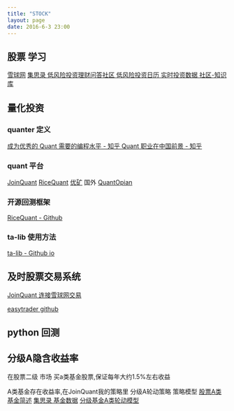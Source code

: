 ```yaml
---
title: "STOCK"
layout: page
date: 2016-6-3 23:00
---
```


## 股票 学习 ##

[雪球网](https://xueqiu.com/)
[集思录 低风险投资理财问答社区 低风险投资日历 实时投资数据 社区-知识库](https://www.jisilu.cn)

## 量化投资 ##

### quanter 定义 ###

[成为优秀的 Quant 需要的编程水平 - 知乎 ](http://www.zhihu.com/question/24577564/answer/28678695)
[Quant 职业在中国前景 - 知乎](http://www.zhihu.com/question/19558300)


### quant 平台 ###

[JoinQuant](http://www.joinquant.com)
[RiceQuant](http://www.ricequant.com)
[优矿](http://uqer.io)
国外
[QuantOpian](https://www.quantopian.com/)

### 开源回测框架 ###

[RiceQuant - Github](https://github.com/ricequant/rqalpha)

### ta-lib 使用方法 ###

[ta-lib - Github io](http://mrjbq7.github.io/ta-lib/install.html)

## 及时股票交易系统 ##

[JoinQuant 连接雪球网交易](https://www.joinquant.com/post/1662?tag=new)

[easytrader github](https://github.com/shidenggui/easytrader)


## python 回测 ##


## 分级A隐含收益率 ##

在股票二级 市场 买a类基金股票,保证每年大约1.5%左右收益

A类基金存在收益率,在JoinQuant我的策略里 分级A轮动策略 策略模型
[股票A类基金简述](https://www.xinhehui.com/zt-cyjj/view-26355.html)
[集思录 基金数据](https://www.jisilu.cn/data/sfnew/#tlink_3)
[分级基金A类轮动模型](https://www.jisilu.cn/question/15706)



